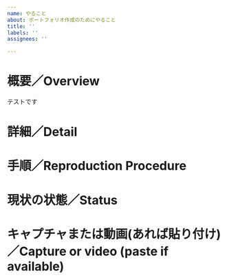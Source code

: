 ```yaml
---
name: やること
about: ポートフォリオ作成のためにやること
title: ''
labels: ''
assignees: ''

---
```


# 概要／Overview
テストです
# 詳細／Detail

# 手順／Reproduction Procedure

# 現状の状態／Status

# キャプチャまたは動画(あれば貼り付け)／Capture or video (paste if available)
